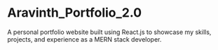# Aravinth_Portfolio_2.0
A personal portfolio website built using React.js to showcase my skills, projects, and experience as a MERN stack developer.
